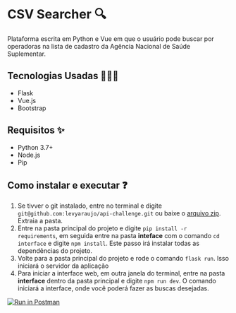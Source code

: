 # CSV Searcher 🔍

Plataforma escrita em Python e Vue em que o usuário pode buscar por operadoras na lista de cadastro da Agência Nacional de Saúde Suplementar.

## Tecnologias Usadas 👩🏻‍💻

- Flask
- Vue.js
- Bootstrap



## Requisitos ✨

- Python 3.7+ 
- Node.js
- Pip



## Como instalar e executar ❓

1. Se tivver o git instalado, entre no terminal e digite `git@github.com:levyaraujo/api-challenge.git` ou baixe o [arquivo zip](https://github.com/levyaraujo/api-challenge/archive/refs/heads/main.zip). Extraia a pasta.
2. Entre na pasta principal do projeto e digite `pip install -r requirements`, em seguida entre na pasta **inteface** com o comando `cd interface` e digite `npm install`. Este passo irá instalar todas as dependências do projeto.
3. Volte para a pasta principal do projeto e rode o comando `flask run`. Isso iniciará o servidor da aplicação
4. Para iniciar a interface web, em outra janela do terminal, entre na pasta **interface** dentro da pasta principal e digite `npm run dev`. O comando iniciará a interface, onde você poderá fazer as buscas desejadas.

[![Run in Postman](https://run.pstmn.io/button.svg)](https://app.getpostman.com/run-collection/19570798-bd2979ec-a54b-4500-abf9-8cb1d05e7456?action=collection%2Ffork&collection-url=entityId%3D19570798-bd2979ec-a54b-4500-abf9-8cb1d05e7456%26entityType%3Dcollection%26workspaceId%3D9f84fee6-110d-41a8-b3e3-081792496898)

